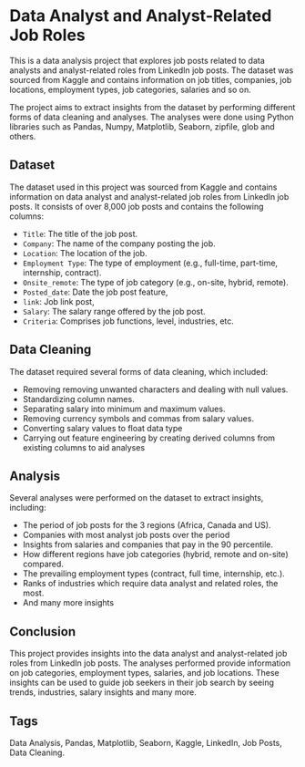 # Data Analyst and Analyst-Related Job Roles


This is a data analysis project that explores job posts related to data analysts and analyst-related roles from LinkedIn job posts. 
The dataset was sourced from Kaggle and contains information on job titles, companies, job locations, employment types, job categories, salaries and so on.

The project aims to extract insights from the dataset by performing different forms of data cleaning and analyses. The analyses were done using Python libraries such as Pandas, Numpy, Matplotlib, Seaborn, zipfile, glob and others.


## Dataset

The dataset used in this project was sourced from Kaggle and contains information on data analyst and analyst-related job roles from LinkedIn job posts. It consists of over 8,000 job posts and contains the following columns:

- `Title`: The title of the job post.
- `Company`: The name of the company posting the job.
- `Location`: The location of the job.
- `Employment Type`: The type of employment (e.g., full-time, part-time, internship, contract).
- `Onsite_remote`: The type of job category (e.g., on-site, hybrid, remote).
- `Posted_date`: Date the job post feature,
- `link`: Job link post, 
- `Salary`: The salary range offered by the job post.
- `Criteria`: Comprises job functions, level, industries, etc.


## Data Cleaning

The dataset required several forms of data cleaning, which included:

- Removing removing unwanted characters and dealing with null values.
- Standardizing column names.
- Separating salary into minimum and maximum values.
- Removing currency symbols and commas from salary values.
- Converting salary values to float data type
- Carrying out feature engineering by creating derived columns from existing columns to aid analyses


## Analysis

Several analyses were performed on the dataset to extract insights, including:

- The period of job posts for the 3 regions (Africa, Canada and US).
- Companies with most analyst job posts over the period 
- Insights from salaries and companies that pay in the 90 percentile.
- How different regions have job categories (hybrid, remote and on-site) compared.
- The prevailing employment types (contract, full time, internship, etc.).
- Ranks of industries which require data analyst and related roles, the most.
- And many more insights


## Conclusion

This project provides insights into the data analyst and analyst-related job roles from LinkedIn job posts. The analyses performed provide information on job categories, employment types, salaries, and job locations. These insights can be used to guide job seekers in their job search by seeing trends, industries, salary insights and many more.


## Tags

Data Analysis, Pandas, Matplotlib, Seaborn, Kaggle, LinkedIn, Job Posts, Data Cleaning.

